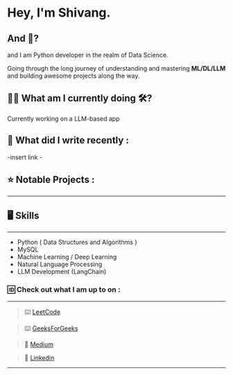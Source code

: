 # Hey, I'm Shivang. 
## And 🤔?
and I am Python developer in the realm of Data Science.  

Going through the long journey of understanding and mastering **ML/DL/LLM** and building awesome projects along the way.

## 🧗‍♂️ What am I currently doing 🛠?

Currently working on a LLM-based app

## 📰 What did I write recently :

-insert link -

## ⭐ Notable Projects :

---

## 🖥️ Skills 
---
- Python ( Data Structures and Algorithms )
- MySQL
- Machine Learning / Deep Learning 
- Natural Language Processing
- LLM Development (LangChain)

### 🆔 Check out what I am up to on :
---

> ⌨️ [LeetCode](https://leetcode.com/JarHead28/)

> ⌨️ [GeeksForGeeks](https://auth.geeksforgeeks.org/user/shivangkainthola64)

> 📰 [Medium](https://medium.com/@shivangkainthola28)

> 🏢 [Linkedin](https://www.linkedin.com/in/shivang-kainthola-2835151b9/)

---



<!--
**HeadHunter28/HeadHunter28** is a ✨ _special_ ✨ repository because its `README.md` (this file) appears on your GitHub profile.

Here are some ideas to get you started:

- 🔭 I’m currently working on ...
- 🌱 I’m currently learning ...
- 👯 I’m looking to collaborate on ...
- 🤔 I’m looking for help with ...
- 💬 Ask me about ...
- 📫 How to reach me: ...
- 😄 Pronouns: ...
- ⚡ Fun fact: ...
-->
